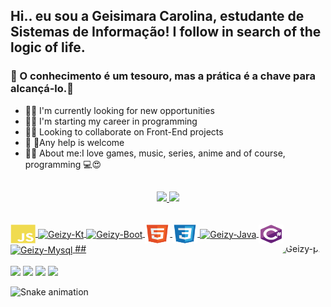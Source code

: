 

## Hi.. eu sou a Geisimara Carolina, estudante de Sistemas de Informação! I follow in search of the logic of life.

### 🌈 O conhecimento é um tesouro, mas a prática é a chave para alcançá-lo.🍃
  


- 📍🙏 I'm currently looking for new opportunities
- 📍✨ I'm starting my career in programming
- 📍✅ Looking to collaborate on Front-End projects
- 📍 🌈Any help is welcome
- 📍😎 About me:I love games, music, series, anime and of course, programming 💻😍

##

<div align="center">
  <a href="https://github.com/GeizyCarolina">
  <img height="180em" src="https://github-readme-stats.vercel.app/api?username=GeizyCarolina&show_icons=true&theme=dracula&include_all_commits=true&count_private=true"/>  
  <img height="180em" src="https://github-readme-stats.vercel.app/api/top-langs/?username=GeizyCarolina&layout=compact&langs_count=7&theme=dracula"/>
</div></br>

<div style="display: inline_block"><br>
  <img align="center" alt="Geizy-Js" height="30" width="40" src="https://raw.githubusercontent.com/devicons/devicon/master/icons/javascript/javascript-plain.svg">
  <img align="center" alt="Geizy-Kt" height="30" width="40" src="https://cdn.jsdelivr.net/gh/devicons/devicon/icons/kotlin/kotlin-original.svg">
  <img align="center" alt="Geizy-Boot" height="30" width="40" src="https://cdn.jsdelivr.net/gh/devicons/devicon/icons/bootstrap/bootstrap-plain.svg">
  <img align="center" alt="Geizy-HTML" height="30" width="40" src="https://raw.githubusercontent.com/devicons/devicon/master/icons/html5/html5-original.svg">
  <img align="center" alt="Geizy-CSS" height="30" width="40" src="https://raw.githubusercontent.com/devicons/devicon/master/icons/css3/css3-original.svg">
  <img align="center" alt="Geizy-Java" height="30" width="40" src="https://cdn.jsdelivr.net/gh/devicons/devicon/icons/java/java-original.svg">
  <img align="center" alt="Geizy-Csharp" height="30" width="40" src="https://raw.githubusercontent.com/devicons/devicon/master/icons/csharp/csharp-original.svg">
  <img align="center" alt="Geizy-Mysql" height="30" width="40" src="https://cdn.jsdelivr.net/gh/devicons/devicon/icons/mysql/mysql-original.svg">
  <img align="right" alt="Geizy-pic" height="150" style="border-radius:50px;" src="https://media.giphy.com/media/SOzMqkwcWwjBuTtAag/giphy.gif">
 ##
</div> </br>
<div>
  <a href="https://api.whatsapp.com/send?phone=5531995636340&text=" target="_blank"><img src="https://img.shields.io/badge/WhatsApp-25D366?style=for-the-badge&logo=whatsapp&logoColor=white" target="_blank"></a>
  <a href="https://www.instagram.com/geizy_carollina/" target="_blank"><img src="https://img.shields.io/badge/-Instagram-%23E4405F?style=for-the-badge&logo=instagram&logoColor=white" target="_blank"></a>
 <a href="https://discord.com/channels/@me" target="_blank"><img src="https://img.shields.io/badge/Discord-7289DA?style=for-the-badge&logo=discord&logoColor=white" target="_blank"></a> 
  <a href="https://www.linkedin.com/in/geisimara-paulo/" target="_blank"><img src="https://img.shields.io/badge/-LinkedIn-%230077B5?style=for-the-badge&logo=linkedin&logoColor=white" target="_blank"></a> </br>

 ![Snake animation](https://github.com/GeizyCarolina/GeizyCarolina/blob/output/github-contribution-grid-snake.svg)
 
 </div>
